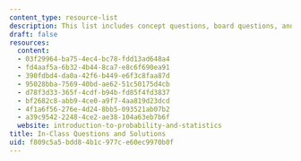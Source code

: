 ```yaml
---
content_type: resource-list
description: This list includes concept questions, board questions, and their solutions.
draft: false
resources:
  content:
  - 03f29964-ba75-4ec4-bc78-fdd13ad648a4
  - fd4aaf5a-6b32-4b44-8ca7-e8c6f690ea91
  - 390fdbd4-da0a-42f6-b449-e6f3c8faa87d
  - 95028bba-7569-40bd-ae62-51c50175d4cb
  - d78f3d33-365f-4cdf-b94b-fd85f4fd3837
  - bf2682c8-abb9-4ce0-a9f7-4aa819d23dcd
  - 4f1a6f56-276e-4d24-8bb5-093521ab07b2
  - a39c9542-2248-4ce2-ae38-104a63eb7b6f
  website: introduction-to-probability-and-statistics
title: In-Class Questions and Solutions
uid: f809c5a5-bdd8-4b1c-977c-e60ec9970b0f
---
```

